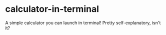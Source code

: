 # calculator-in-terminal
A simple calculator you can launch in terminal!
Pretty self-explanatory, isn't it?
